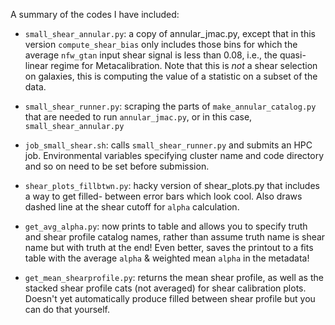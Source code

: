 A summary of the codes I have included:

- `small_shear_annular.py`: a copy of annular_jmac.py, except that in this version
  `compute_shear_bias` only includes those bins for which the average `nfw_gtan`
  input shear signal is less than 0.08, i.e., the quasi-linear regime for Metacalibration.
  Note that this is *not* a shear selection on galaxies, this is computing the value of a
  statistic on a subset of the data.

- `small_shear_runner.py`: scraping the parts of `make_annular_catalog.py` that are needed to run
  `annular_jmac.py`, or in this case,  `small_shear_annular.py`

- `job_small_shear.sh`: calls `small_shear_runner.py` and submits an HPC job. Environmental variables 
  specifying cluster name and code directory and so on need to be set before submission.

- `shear_plots_fillbtwn.py`: hacky version of shear_plots.py that includes a way to get filled-
  between error bars which look cool. Also draws dashed line at the shear cutoff for `alpha` calculation.

- `get_avg_alpha.py`: now prints to table and allows you to specify truth and shear profile catalog names, 
  rather than assume truth name is shear name but with truth at the end! Even better, saves the printout
  to a fits table with the average `alpha` & weighted mean `alpha` in the metadata!

- `get_mean_shearprofile.py`: returns the mean shear profile, as well as the stacked shear profile cats
  (not averaged) for shear calibration plots. Doesn't yet automatically produce filled between shear profile
  but you can do that yourself.


